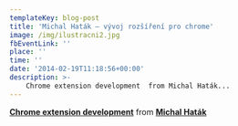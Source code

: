 ```yaml
---
templateKey: blog-post
title: 'Michal Haták – vývoj rozšíření pro chrome'
image: /img/ilustracni2.jpg
fbEventLink: ''
place: ''
time: ''
date: '2014-02-19T11:18:56+00:00'
description: >-
    Chrome extension development  from Michal Haták...
---
```

 **[Chrome extension development](https://www.slideshare.net/Twistik/chrome-extension-development-30974480 "Chrome extension development")**  from **[Michal Haták](http://www.slideshare.net/Twistik)**